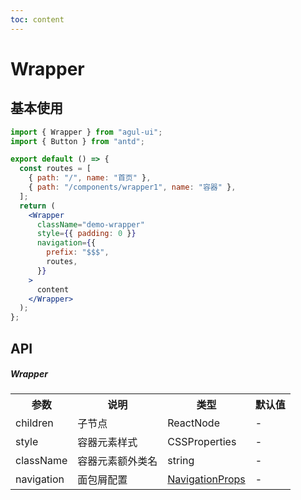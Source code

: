 ```yaml
---
toc: content
---
```


# Wrapper

## 基本使用

```jsx
import { Wrapper } from "agul-ui";
import { Button } from "antd";

export default () => {
  const routes = [
    { path: "/", name: "首页" },
    { path: "/components/wrapper1", name: "容器" },
  ];
  return (
    <Wrapper
      className="demo-wrapper"
      style={{ padding: 0 }}
      navigation={{
        prefix: "$$$",
        routes,
      }}
    >
      content
    </Wrapper>
  );
};
```

## API

##### Wrapper

<table>
  <tr>
    <th>参数</th>
    <th>说明</th>
    <th>类型</th>
    <th>默认值</th>
  </tr>
  <tr>
    <td>children</td>
    <td>子节点</td>
    <td>ReactNode</td>
    <td>-</td>
  </tr>
  <tr>
    <td>style</td>
    <td>容器元素样式</td>
    <td>CSSProperties</td>
    <td>-</td>
  </tr>
  <tr>
    <td>className</td>
    <td>容器元素额外类名</td>
    <td>string</td>
    <td>-</td>
  </tr>
  <tr>
    <td>navigation</td>
    <td>面包屑配置</td>
    <td><a href="/components/navigation1#navigation-1">NavigationProps</a></td>
    <td>-</td>
  </tr>
</table>
